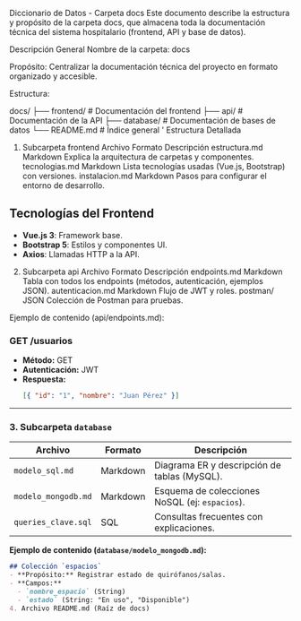 Diccionario de Datos - Carpeta docs
Este documento describe la estructura y propósito de la carpeta docs, que almacena toda la documentación técnica del sistema hospitalario (frontend, API y base de datos).

Descripción General
Nombre de la carpeta: docs

Propósito: Centralizar la documentación técnica del proyecto en formato organizado y accesible.

Estructura:

docs/
├── frontend/          # Documentación del frontend
├── api/               # Documentación de la API
├── database/          # Documentación de bases de datos
└── README.md          # Índice general
'
Estructura Detallada

1. Subcarpeta frontend
Archivo 	            Formato	    Descripción
estructura.md	    Markdown	Explica la arquitectura de carpetas y componentes.
tecnologias.md	   Markdown	Lista tecnologías usadas (Vue.js, Bootstrap) con versiones.
instalacion.md	    Markdown	Pasos para configurar el entorno de desarrollo.

## Tecnologías del Frontend
- **Vue.js 3**: Framework base.
- **Bootstrap 5**: Estilos y componentes UI.
- **Axios**: Llamadas HTTP a la API.

2. Subcarpeta api
Archivo	Formato	Descripción
endpoints.md	Markdown	Tabla con todos los endpoints (métodos, autenticación, ejemplos JSON).
autenticacion.md	Markdown	Flujo de JWT y roles.
postman/	JSON	Colección de Postman para pruebas.

Ejemplo de contenido (api/endpoints.md):

### GET /usuarios
- **Método:** GET
- **Autenticación:** JWT
- **Respuesta:**
  ```json
  [{ "id": "1", "nombre": "Juan Pérez" }]


---

### **3. Subcarpeta `database`**
| Archivo               | Formato  | Descripción                                                                 |
|-----------------------|----------|-----------------------------------------------------------------------------|
| `modelo_sql.md`       | Markdown | Diagrama ER y descripción de tablas (MySQL).                               |
| `modelo_mongodb.md`   | Markdown | Esquema de colecciones NoSQL (ej: `espacios`).                             |
| `queries_clave.sql`   | SQL      | Consultas frecuentes con explicaciones.                                    |

**Ejemplo de contenido (`database/modelo_mongodb.md`):**
```markdown
## Colección `espacios`
- **Propósito:** Registrar estado de quirófanos/salas.
- **Campos:**
  - `nombre_espacio` (String)
  - `estado` (String: "En uso", "Disponible")
4. Archivo README.md (Raíz de docs)
